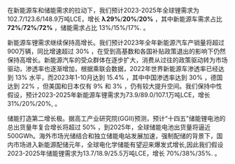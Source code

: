 在新能源车和储能需求的拉动下，我们预计2023-2025年全球锂需求为102.7/123.6/148.9万吨LCE，增长 $\mathbf{\lambda\!29\%}/\mathbf{20\%}/\mathbf{20\%}$ ，其中新能源车需求占比 $\mathbf{72\%}/\mathbf{72\%}/\mathbf{72\%}$ ，储能需求占比 $13\%/15\%/17\%.$ 。  

新能源车锂需求继续保持高增长。我们预计2023年全年新能源汽车产销量将超过900万辆，同比增速超过 $30\%$ ，在受到高基数和各国补贴政策退出的影响下仍然保持高增长。新能源汽车的受众群体在逐步扩大，消费从过往的政策驱动转为市场驱动，渗透率也逐渐增加，根据乘联会数据，2022年世界新能源车渗透率已经达到 $13\%$ 水平，而2023年1-10月达到 $15.4\%$ ，其中中国渗透率达到 $30\%$ ，德国达到 $22\%$ ，但美国和日本仅有 $9\%$ 和 $3\%$ ，仍有较大提升空间。我们保持中性假设，预计2023-2025年新能源车锂需求为73.9/89.0/107.1万吨LCE，增长 $31\%/20\%/20\%,$ 。  

储能打造第二增长极。据高工产业研究院(GGII)预测，预计“十四五”储能锂电池的总出货量年复合增长将超过 $50\%$ ，到2025年，全球储能电池出货量将逼近500GWh。海外市场光储结合和独立储能电站发展加速，强制配储的背景下，国内市场进入新能源配储元年，全球电化学储能有望迎来爆发式增长,因此我们假设2023-2025年储能锂需求为13.7/18.9/25.5万吨LCE，增长 $70\%/38\%/35\%.$ 。  